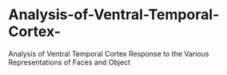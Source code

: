 # Analysis-of-Ventral-Temporal-Cortex-
Analysis of Ventral Temporal Cortex Response to the Various Representations of Faces and Object
